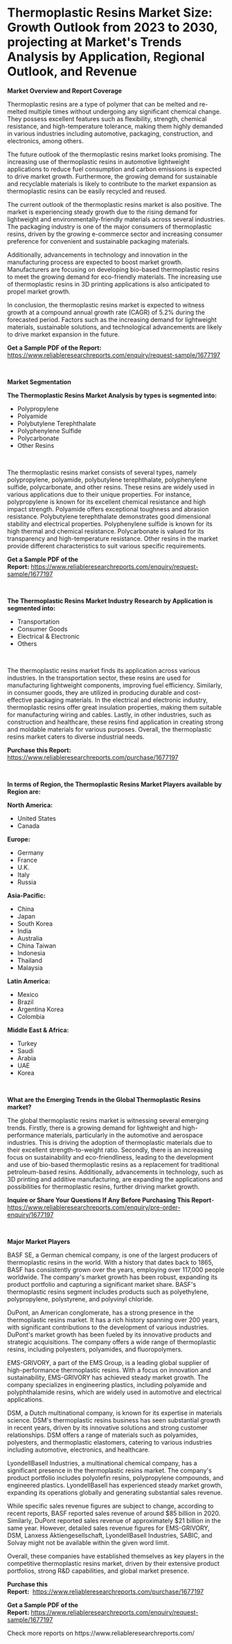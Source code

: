 <p><h1>Thermoplastic Resins Market Size: Growth Outlook from 2023 to 2030, projecting at Market's Trends Analysis by Application, Regional Outlook, and Revenue</h1></p><p><strong>Market Overview and Report Coverage</strong></p>
<p><p>Thermoplastic resins are a type of polymer that can be melted and re-melted multiple times without undergoing any significant chemical change. They possess excellent features such as flexibility, strength, chemical resistance, and high-temperature tolerance, making them highly demanded in various industries including automotive, packaging, construction, and electronics, among others.</p><p>The future outlook of the thermoplastic resins market looks promising. The increasing use of thermoplastic resins in automotive lightweight applications to reduce fuel consumption and carbon emissions is expected to drive market growth. Furthermore, the growing demand for sustainable and recyclable materials is likely to contribute to the market expansion as thermoplastic resins can be easily recycled and reused.</p><p>The current outlook of the thermoplastic resins market is also positive. The market is experiencing steady growth due to the rising demand for lightweight and environmentally-friendly materials across several industries. The packaging industry is one of the major consumers of thermoplastic resins, driven by the growing e-commerce sector and increasing consumer preference for convenient and sustainable packaging materials.</p><p>Additionally, advancements in technology and innovation in the manufacturing process are expected to boost market growth. Manufacturers are focusing on developing bio-based thermoplastic resins to meet the growing demand for eco-friendly materials. The increasing use of thermoplastic resins in 3D printing applications is also anticipated to propel market growth.</p><p>In conclusion, the thermoplastic resins market is expected to witness growth at a compound annual growth rate (CAGR) of 5.2% during the forecasted period. Factors such as the increasing demand for lightweight materials, sustainable solutions, and technological advancements are likely to drive market expansion in the future.</p></p>
<p><strong>Get a Sample PDF of the Report:</strong> <a href="https://www.reliableresearchreports.com/enquiry/request-sample/1677197">https://www.reliableresearchreports.com/enquiry/request-sample/1677197</a></p>
<p>&nbsp;</p>
<p><strong>Market Segmentation</strong></p>
<p><strong>The Thermoplastic Resins Market Analysis by types is segmented into:</strong></p>
<p><ul><li>Polypropylene</li><li>Polyamide</li><li>Polybutylene Terephthalate</li><li>Polyphenylene Sulfide</li><li>Polycarbonate</li><li>Other Resins</li></ul></p>
<p>&nbsp;</p>
<p><p>The thermoplastic resins market consists of several types, namely polypropylene, polyamide, polybutylene terephthalate, polyphenylene sulfide, polycarbonate, and other resins. These resins are widely used in various applications due to their unique properties. For instance, polypropylene is known for its excellent chemical resistance and high impact strength. Polyamide offers exceptional toughness and abrasion resistance. Polybutylene terephthalate demonstrates good dimensional stability and electrical properties. Polyphenylene sulfide is known for its high thermal and chemical resistance. Polycarbonate is valued for its transparency and high-temperature resistance. Other resins in the market provide different characteristics to suit various specific requirements.</p></p>
<p><strong>Get a Sample PDF of the Report:</strong>&nbsp;<a href="https://www.reliableresearchreports.com/enquiry/request-sample/1677197">https://www.reliableresearchreports.com/enquiry/request-sample/1677197</a></p>
<p>&nbsp;</p>
<p><strong>The Thermoplastic Resins Market Industry Research by Application is segmented into:</strong></p>
<p><ul><li>Transportation</li><li>Consumer Goods</li><li>Electrical & Electronic</li><li>Others</li></ul></p>
<p>&nbsp;</p>
<p><p>The thermoplastic resins market finds its application across various industries. In the transportation sector, these resins are used for manufacturing lightweight components, improving fuel efficiency. Similarly, in consumer goods, they are utilized in producing durable and cost-effective packaging materials. In the electrical and electronic industry, thermoplastic resins offer great insulation properties, making them suitable for manufacturing wiring and cables. Lastly, in other industries, such as construction and healthcare, these resins find application in creating strong and moldable materials for various purposes. Overall, the thermoplastic resins market caters to diverse industrial needs.</p></p>
<p><strong>Purchase this Report:</strong>&nbsp; <a href="https://www.reliableresearchreports.com/purchase/1677197">https://www.reliableresearchreports.com/purchase/1677197</a></p>
<p>&nbsp;</p>
<p><strong>In terms of Region, the Thermoplastic Resins Market Players available by Region are:</strong></p>
<p>
    <p> <strong> North America: </strong>
        <ul>
            <li>United States</li>
            <li>Canada</li>
        </ul>
        </p> 
    <p> <strong> Europe: </strong>
        <ul>
            <li>Germany</li>
            <li>France</li>
            <li>U.K.</li>
            <li>Italy</li>
            <li>Russia</li>
        </ul>
        </p> 
    <p> <strong> Asia-Pacific: </strong>
        <ul>
            <li>China</li>
            <li>Japan</li>
            <li>South Korea</li>
            <li>India</li>
            <li>Australia</li>
            <li>China Taiwan</li>
            <li>Indonesia</li>
            <li>Thailand</li>
            <li>Malaysia</li>
        </ul>
        </p> 
    <p> <strong> Latin America: </strong>
        <ul>
            <li>Mexico</li>
            <li>Brazil</li>
            <li>Argentina Korea</li>
            <li>Colombia</li>
        </ul>
        </p> 
    <p> <strong> Middle East & Africa: </strong>
        <ul>
            <li>Turkey</li>
            <li>Saudi</li>
            <li>Arabia</li>
            <li>UAE</li>
            <li>Korea</li>
        </ul>
    </p>
    </p>
<p>&nbsp;</p>
<p><strong>What are the Emerging Trends in the Global Thermoplastic Resins market?</strong></p>
<p><p>The global thermoplastic resins market is witnessing several emerging trends. Firstly, there is a growing demand for lightweight and high-performance materials, particularly in the automotive and aerospace industries. This is driving the adoption of thermoplastic materials due to their excellent strength-to-weight ratio. Secondly, there is an increasing focus on sustainability and eco-friendliness, leading to the development and use of bio-based thermoplastic resins as a replacement for traditional petroleum-based resins. Additionally, advancements in technology, such as 3D printing and additive manufacturing, are expanding the applications and possibilities for thermoplastic resins, further driving market growth.</p></p>
<p><strong>Inquire or Share Your Questions If Any Before Purchasing This Report</strong>- <a href="https://www.reliableresearchreports.com/enquiry/pre-order-enquiry/1677197">https://www.reliableresearchreports.com/enquiry/pre-order-enquiry/1677197</a></p>
<p>&nbsp;</p>
<p><strong>Major Market Players</strong></p>
<p><p>BASF SE, a German chemical company, is one of the largest producers of thermoplastic resins in the world. With a history that dates back to 1865, BASF has consistently grown over the years, employing over 117,000 people worldwide. The company's market growth has been robust, expanding its product portfolio and capturing a significant market share. BASF's thermoplastic resins segment includes products such as polyethylene, polypropylene, polystyrene, and polyvinyl chloride.</p><p>DuPont, an American conglomerate, has a strong presence in the thermoplastic resins market. It has a rich history spanning over 200 years, with significant contributions to the development of various industries. DuPont's market growth has been fueled by its innovative products and strategic acquisitions. The company offers a wide range of thermoplastic resins, including polyesters, polyamides, and fluoropolymers.</p><p>EMS-GRIVORY, a part of the EMS Group, is a leading global supplier of high-performance thermoplastic resins. With a focus on innovation and sustainability, EMS-GRIVORY has achieved steady market growth. The company specializes in engineering plastics, including polyamide and polyphthalamide resins, which are widely used in automotive and electrical applications.</p><p>DSM, a Dutch multinational company, is known for its expertise in materials science. DSM's thermoplastic resins business has seen substantial growth in recent years, driven by its innovative solutions and strong customer relationships. DSM offers a range of materials such as polyamides, polyesters, and thermoplastic elastomers, catering to various industries including automotive, electronics, and healthcare.</p><p>LyondellBasell Industries, a multinational chemical company, has a significant presence in the thermoplastic resins market. The company's product portfolio includes polyolefin resins, polypropylene compounds, and engineered plastics. LyondellBasell has experienced steady market growth, expanding its operations globally and generating substantial sales revenue.</p><p>While specific sales revenue figures are subject to change, according to recent reports, BASF reported sales revenue of around $85 billion in 2020. Similarly, DuPont reported sales revenue of approximately $21 billion in the same year. However, detailed sales revenue figures for EMS-GRIVORY, DSM, Lanxess Aktiengesellschaft, LyondellBasell Industries, SABIC, and Solvay might not be available within the given word limit.</p><p>Overall, these companies have established themselves as key players in the competitive thermoplastic resins market, driven by their extensive product portfolios, strong R&D capabilities, and global market presence.</p></p>
<p><strong>Purchase this Report:</strong>&nbsp;&nbsp;<a href="https://www.reliableresearchreports.com/purchase/1677197">https://www.reliableresearchreports.com/purchase/1677197</a></p>
<p></p>
<p><strong>Get a Sample PDF of the Report:</strong>&nbsp;<a href="https://www.reliableresearchreports.com/enquiry/request-sample/1677197">https://www.reliableresearchreports.com/enquiry/request-sample/1677197</a></p>
<p>Check more reports on https://www.reliableresearchreports.com/</p>